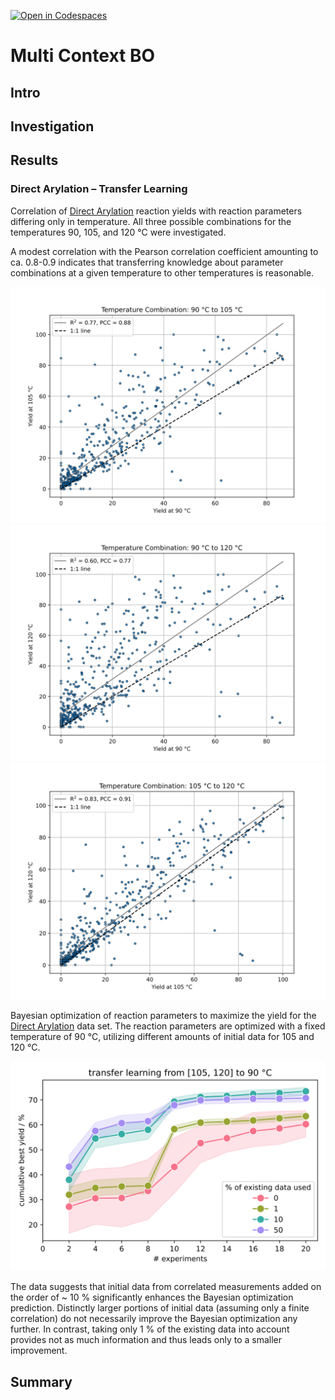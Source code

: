 [![Open in Codespaces](https://classroom.github.com/assets/launch-codespace-7f7980b617ed060a017424585567c406b6ee15c891e84e1186181d67ecf80aa0.svg)](https://classroom.github.com/open-in-codespaces?assignment_repo_id=14595574)

# Multi Context BO

## Intro

## Investigation

## Results

### Direct Arylation – Transfer Learning

Correlation of [Direct Arylation](https://www.nature.com/articles/s41586-021-03213-y) reaction yields with reaction parameters differing only in temperature.
All three possible combinations for the temperatures 90, 105, and 120 °C were investigated.

A modest correlation with the Pearson correlation coefficient amounting to ca. 0.8-0.9 indicates that transferring knowledge about parameter combinations at a given temperature to other temperatures is reasonable.

![Bayesian optimization of reaction parameters for the Direct Arylation data set with different amounts of utilized data from other temperatures.](./results/temp_comb_90_105_correlation.svg)
![Bayesian optimization of reaction parameters for the Direct Arylation data set with different amounts of utilized data from other temperatures.](./results/temp_comb_90_120_correlation.svg)
![Bayesian optimization of reaction parameters for the Direct Arylation data set with different amounts of utilized data from other temperatures.](./results/temp_comb_105_120_correlation.svg)

Bayesian optimization of reaction parameters to maximize the yield for the [Direct Arylation](https://www.nature.com/articles/s41586-021-03213-y) data set.
The reaction parameters are optimized with a fixed temperature of 90 °C, utilizing different amounts of initial data for 105 and 120 °C.

![Bayesian optimization of reaction parameters for the Direct Arylation data set with different amounts of utilized data from other temperatures.](./results/transfer_learning_plot_90_bq2_ndi10_mc15.svg)

The data suggests that initial data from correlated measurements added on the order of ~ 10 % significantly enhances the Bayesian optimization prediction. 
Distinctly larger portions of initial data (assuming only a finite correlation) do not necessarily improve the Bayesian optimization any further.
In contrast, taking only 1 % of the existing data into account provides not as much information and thus leads only to a smaller improvement.

## Summary

